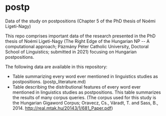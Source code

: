 # postp
Data of the study on postpositions (Chapter 5 of the PhD thesis of Noémi Ligeti-Nagy)

This repo comprises important data of the research presented in the PhD thesis of Noémi Ligeti-Nagy (The Right Edge of the Hungarian NP -- A computational approach; Pázmány Péter Catholic University, Doctoral School of Linguistics; submitted in 2021) focusing on Hungarian postpositions.


The following data are available in this repository:
- Table summarizing every word ever mentioned in linguistics studies as postpositions. (postp_literature.md)
- Table describing the distributional features of every word ever mentioned in linguistics studies as postpositions. This table summarizes the results of many corpus queries. (The corpus used for this study is the Hungarian Gigaword Corpus; Oravecz, Cs., Váradt, T. and Sass, B., 2014. http://real.mtak.hu/20143/1/681_Paper.pdf)

